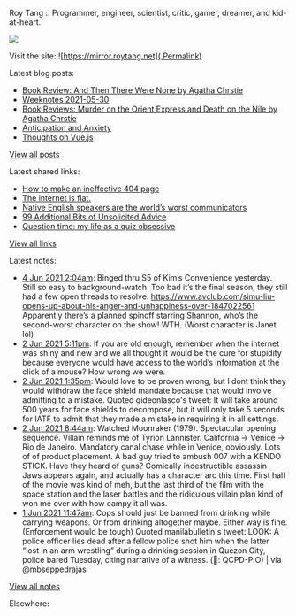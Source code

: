 Roy Tang :: Programmer, engineer, scientist, critic, gamer, dreamer, and kid-at-heart.

![](https://roytang.net/img/profile.jpg)

Visit the site: ![https://mirror.roytang.net](.Permalink)

Latest blog posts:
    

- [Book Review: And Then There Were None by Agatha Chrstie](https://mirror.roytang.net/2021/06/book-review-and-then-there-were-none-by-agatha-chrstie/)
- [Weeknotes 2021-05-30](https://mirror.roytang.net/2021/05/weeknotes-2021-05-30/)
- [Book Reviews: Murder on the Orient Express and Death on the Nile by Agatha Chrstie](https://mirror.roytang.net/2021/05/book-reviews-murder-on-the-orient-express-and-death-on-the-nile-by-agatha-chrstie/)
- [Anticipation and Anxiety](https://mirror.roytang.net/2021/05/anticipation-and-anxiety/)
- [Thoughts on Vue.js](https://mirror.roytang.net/2021/05/thoughts-on-vue.js/)

[View all posts](https://mirror.roytang.net/blog)

Latest shared links:
    

- [How to make an ineffective 404 page](https://mirror.roytang.net/2021/06/how-to-make-an-ineffective-404-page/)
- [The internet is flat.](https://mirror.roytang.net/2021/06/the-internet-is-flat/)
- [Native English speakers are the world’s worst communicators](https://mirror.roytang.net/2021/05/native-english-speakers-are-the-worlds-worst-communicators/)
- [99 Additional Bits of Unsolicited Advice](https://mirror.roytang.net/2021/05/99-additional-bits-of-unsolicited-advice/)
- [Question time: my life as a quiz obsessive](https://mirror.roytang.net/2021/05/question-time-my-life-as-a-quiz-obsessive/)

[View all links](https://mirror.roytang.net/links)

Latest notes:
    

- [4 Jun 2021 2:04am](https://mirror.roytang.net/2021/06/1400634591166156805/): Binged thru S5 of Kim&rsquo;s Convenience yesterday. Still so easy to background-watch. Too bad it&rsquo;s the final season, they still had a few open threads to resolve.
https://www.avclub.com/simu-liu-opens-up-about-his-anger-and-unhappiness-over-1847022561 Apparently there&rsquo;s a planned spinoff starring Shannon, who&rsquo;s the second-worst character on the show! WTH. (Worst character is Janet lol)
- [2 Jun 2021 5:11pm](https://mirror.roytang.net/2021/06/1400137937212248065/): If you are old enough, remember when the internet was shiny and new and we all thought it would be the cure for stupidity because everyone would have access to the world’s information at the click of a mouse?
How wrong we were.
- [2 Jun 2021 1:35pm](https://mirror.roytang.net/2021/06/1400083631519850498/): Would love to be proven wrong, but I dont think they would withdraw the face shield mandate because that would involve admitting to a mistake.
Quoted gideonlasco&#39;s tweet:   It will take around 500 years for face shields to decompose, but it will only take 5 seconds for IATF to admit that they made a mistake in requiring it in all settings.  
- [2 Jun 2021 8:44am](https://mirror.roytang.net/2021/06/cbb6135fa20b48a488982eccc7df76ce/): Watched Moonraker (1979). Spectacular opening sequence. Villain reminds me of Tyrion Lannister. California -&gt; Venice -&gt; Rio de Janeiro. Mandatory canal chase while in Venice, obviously. Lots of of product placement. A bad guy tried to ambush 007 with a KENDO STICK. Have they heard of guns? Comically indestructible assassin Jaws appears again, and actually has a character arc this time. First half of the movie was kind of meh, but the last third of the film with the space station and the laser battles and the ridiculous villain plan kind of won me over with how campy it all was.
- [1 Jun 2021 11:47am](https://mirror.roytang.net/2021/06/1399693989582835713/): Cops should just be banned from drinking while carrying weapons. Or from drinking altogether maybe. Either way is fine. (Enforcement would be tough)
Quoted manilabulletin&#39;s tweet:   LOOK: A police officer lies dead after a fellow police shot him when the latter “lost in an arm wrestling” during a drinking session in Quezon City, police bared Tuesday, citing narrative of a witness. (📸: QCPD-PIO) | via @mbseppedrajas  

[View all notes](https://mirror.roytang.net/notes)

Elsewhere:

